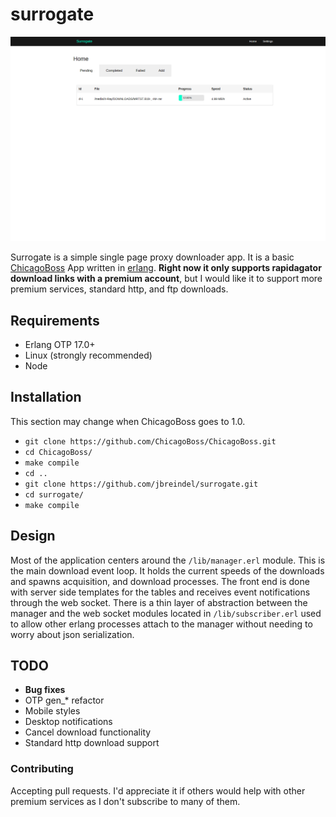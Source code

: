 # surrogate

![Alt text](/screens/surrogate.png)

Surrogate is a simple single page proxy downloader app. It is a basic [ChicagoBoss](http://chicagoboss.org/) App written in [erlang](http://www.erlang.org/). **Right now it only supports rapidagator download links with a premium account**, but I would like it to support more premium services, standard http, and ftp downloads. 

## Requirements
- Erlang OTP 17.0+
- Linux (strongly recommended)
- Node

## Installation
This section may change when ChicagoBoss goes to 1.0.

- `git clone https://github.com/ChicagoBoss/ChicagoBoss.git`
- `cd ChicagoBoss/`
- `make compile`
- `cd ..`
- `git clone https://github.com/jbreindel/surrogate.git`
- `cd surrogate/`
- `make compile`

## Design
Most of the application centers around the `/lib/manager.erl` module. This is the main download event loop. It holds the current speeds of the downloads and spawns acquisition, and download processes. The front end is done with server side templates for the tables and receives event notifications through the web socket. There is a thin layer of abstraction between the manager and the web socket modules located in `/lib/subscriber.erl` used to allow other erlang processes attach to the manager without needing to worry about json serialization.

## TODO
- **Bug fixes**
- OTP gen_* refactor
- Mobile styles
- Desktop notifications
- Cancel download functionality
- Standard http download support

### Contributing
Accepting pull requests. I'd appreciate it if others would help with other premium services as I don't subscribe to many of them.

